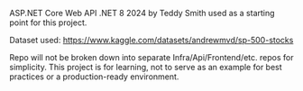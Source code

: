 ASP.NET Core Web API .NET 8 2024 by Teddy Smith used as a starting point for this project.

Dataset used: https://www.kaggle.com/datasets/andrewmvd/sp-500-stocks

Repo will not be broken down into separate Infra/Api/Frontend/etc. repos for simplicity. This project is for learning, not to serve as an example for best practices or a production-ready environment.
